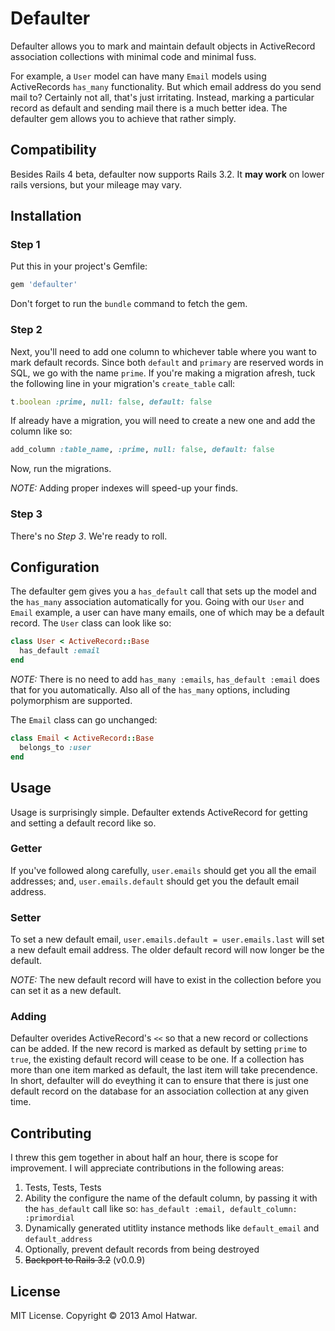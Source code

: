 # Defaulter

Defaulter allows you to mark and maintain default objects in ActiveRecord association collections with minimal code and minimal fuss.

For example, a `User` model can have many `Email` models using ActiveRecords `has_many` functionality. But which email address do you send mail to? Certainly not all, that's just irritating. Instead, marking a particular record as default and sending mail there is a much better idea. The defaulter gem allows you to achieve that rather simply.

## Compatibility

Besides Rails 4 beta, defaulter now supports Rails 3.2. It **may work** on lower rails versions, but your mileage may vary.

## Installation

### Step 1

Put this in your project's Gemfile:

```ruby
gem 'defaulter'
```

Don't forget to run the `bundle` command to fetch the gem.

### Step 2

Next, you'll need to add one column to whichever table where you want to mark default records. Since both `default` and `primary` are reserved words in SQL, we go with the name `prime`. If you're making a migration afresh, tuck the following line in your migration's `create_table` call:

```ruby
t.boolean :prime, null: false, default: false
```

If already have a migration, you will need to create a new one and add the column like so:

```ruby
add_column :table_name, :prime, null: false, default: false
```

Now, run the migrations.

*NOTE:* Adding proper indexes will speed-up your finds.

### Step 3

There's no *Step 3*. We're ready to roll.

## Configuration

The defaulter gem gives you a `has_default` call that sets up the model and the `has_many` association automatically for you. Going with our `User` and `Email` example, a user can have many emails, one of which may be a default record. The `User` class can look like so:

```ruby
class User < ActiveRecord::Base
  has_default :email
end
```

*NOTE:* There is no need to add `has_many :emails`, `has_default :email` does that for you automatically. Also all of the `has_many` options, including polymorphism are supported.

The `Email` class can go unchanged:

```ruby
class Email < ActiveRecord::Base
  belongs_to :user
end
```

## Usage

Usage is surprisingly simple. Defaulter extends ActiveRecord for getting and setting a default record like so.

### Getter

If you've followed along carefully, `user.emails` should get you all the email addresses; and, `user.emails.default` should get you the default email address.

### Setter

To set a new default email, `user.emails.default = user.emails.last` will set a new default email address. The older default record will now longer be the default.

*NOTE:* The new default record will have to exist in the collection before you can set it as a new default.

### Adding

Defaulter overides ActiveRecord's `<<` so that a new record or collections can be added. If the new record is marked as default by setting `prime` to `true`, the existing default record will cease to be one. If a collection has more than one item marked as default, the last item will take precendence. In short, defaulter will do eveything it can to ensure that there is just one default record on the database for an association collection at any given time.

## Contributing

I threw this gem together in about half an hour, there is scope for improvement. I will appreciate contributions in the following areas:

1. Tests, Tests, Tests
2. Ability the configure the name of the default column, by passing it with the `has_default` call like so: `has_default :email, default_column: :primordial`
3. Dynamically generated utitlity instance methods like `default_email` and `default_address`
4. Optionally, prevent default records from being destroyed
5. ~~Backport to Rails 3.2~~ (v0.0.9)

## License

MIT License. Copyright &copy; 2013 Amol Hatwar.

